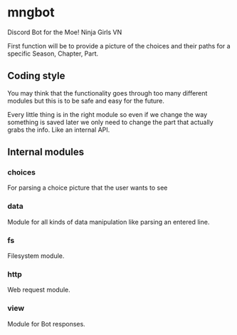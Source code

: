 # mngbot
Discord Bot for the Moe! Ninja Girls VN

First function will be to provide a picture of the choices and their paths for a specific Season, Chapter, Part.

## Coding style
You may think that the functionality goes through too many different modules but this is to be safe and easy for the future.

Every little thing is in the right module so even if we change the way something is saved later we only need to change the part that actually grabs the info. Like an internal API.

## Internal modules
### choices
For parsing a choice picture that the user wants to see

### data
Module for all kinds of data manipulation like parsing an entered line.

### fs
Filesystem module.

### http
Web request module.

### view
Module for Bot responses.